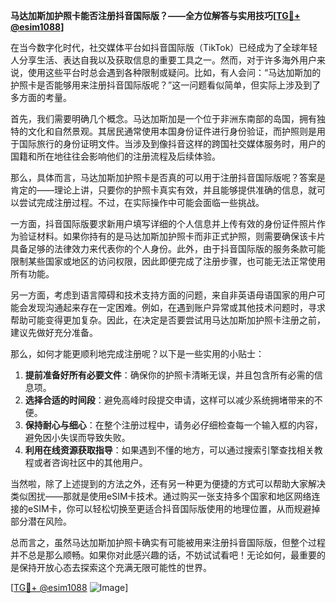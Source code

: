 **马达加斯加护照卡能否注册抖音国际版？——全方位解答与实用技巧[[TG💪+ @esim1088](https://t.me/s/esim1088)]**

在当今数字化时代，社交媒体平台如抖音国际版（TikTok）已经成为了全球年轻人分享生活、表达自我以及获取信息的重要工具之一。然而，对于许多海外用户来说，使用这些平台时总会遇到各种限制或疑问。比如，有人会问：“马达加斯加的护照卡是否能够用来注册抖音国际版呢？”这一问题看似简单，但实际上涉及到了多方面的考量。

首先，我们需要明确几个概念。马达加斯加是一个位于非洲东南部的岛国，拥有独特的文化和自然景观。其居民通常使用本国身份证件进行身份验证，而护照则是用于国际旅行的身份证明文件。当涉及到像抖音这样的跨国社交媒体服务时，用户的国籍和所在地往往会影响他们的注册流程及后续体验。

那么，具体而言，马达加斯加护照卡是否真的可以用于注册抖音国际版呢？答案是肯定的——理论上讲，只要你的护照卡真实有效，并且能够提供准确的信息，就可以尝试完成注册过程。不过，在实际操作中可能会面临一些挑战。

一方面，抖音国际版要求新用户填写详细的个人信息并上传有效的身份证件照片作为验证材料。如果你持有的是马达加斯加护照卡而非正式护照，则需要确保该卡片具备足够的法律效力来代表你的个人身份。此外，由于抖音国际版的服务条款可能限制某些国家或地区的访问权限，因此即便完成了注册步骤，也可能无法正常使用所有功能。

另一方面，考虑到语言障碍和技术支持方面的问题，来自非英语母语国家的用户可能会发现沟通起来存在一定困难。例如，在遇到账户异常或其他技术问题时，寻求帮助可能变得更加复杂。因此，在决定是否要尝试用马达加斯加护照卡注册之前，建议先做好充分准备。

那么，如何才能更顺利地完成注册呢？以下是一些实用的小贴士：

1. **提前准备好所有必要文件**：确保你的护照卡清晰无误，并且包含所有必需的信息项。
2. **选择合适的时间段**：避免高峰时段提交申请，这样可以减少系统拥堵带来的不便。
3. **保持耐心与细心**：在整个注册过程中，请务必仔细检查每一个输入框的内容，避免因小失误而导致失败。
4. **利用在线资源获取指导**：如果遇到不懂的地方，可以通过搜索引擎查找相关教程或者咨询社区中的其他用户。

当然啦，除了上述提到的方法之外，还有另一种更为便捷的方式可以帮助大家解决类似困扰——那就是使用eSIM卡技术。通过购买一张支持多个国家和地区网络连接的eSIM卡，你可以轻松切换至更适合抖音国际版使用的地理位置，从而规避掉部分潜在风险。

总而言之，虽然马达加斯加护照卡确实有可能被用来注册抖音国际版，但整个过程并不总是那么顺畅。如果你对此感兴趣的话，不妨试试看吧！无论如何，最重要的是保持开放心态去探索这个充满无限可能性的世界。

[[TG💪+ @esim1088](https://t.me/s/esim1088) ![Image](https://i.postimg.cc/4NQfJmqS/Snipaste-2025-05-13-00-14-12.png)]